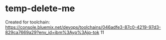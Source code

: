 # temp-delete-me
Created for toolchain: https://console.bluemix.net/devops/toolchains/046adfe3-87c0-4219-97d3-829ca7669a29?env_id=ibm%3Ayp%3Ajp-tok 11
